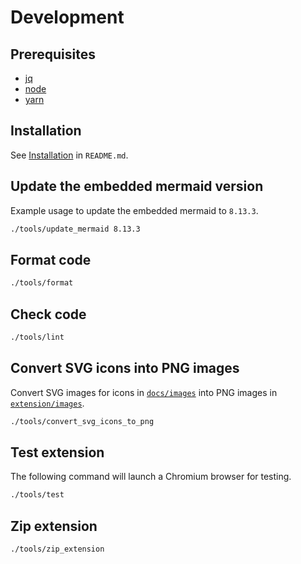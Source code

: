 # Development

## Prerequisites

- [jq](https://stedolan.github.io/jq/)
- [node](https://nodejs.org/)
- [yarn](https://yarnpkg.com/)

## Installation

See [Installation](/README.md#installation) in `README.md`.

## Update the embedded mermaid version

Example usage to update the embedded mermaid to `8.13.3`.

```bash
./tools/update_mermaid 8.13.3
```

## Format code

```bash
./tools/format
```

## Check code

```bash
./tools/lint
```

## Convert SVG icons into PNG images

Convert SVG images for icons in [`docs/images`](/docs/images) into PNG images in
[`extension/images`](/extension/images).

```bash
./tools/convert_svg_icons_to_png
```

## Test extension

The following command will launch a Chromium browser for testing.

```bash
./tools/test
```

## Zip extension

```bash
./tools/zip_extension
```
